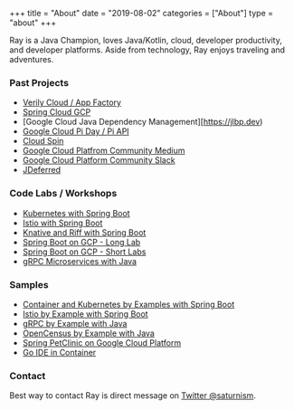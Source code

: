 +++
title = "About"
date = "2019-08-02"
categories = ["About"]
type = "about"
+++

Ray is a Java Champion, loves Java/Kotlin, cloud, developer productivity, and developer platforms. Aside from technology, Ray enjoys traveling and adventures.

### Past Projects
- [Verily Cloud / App Factory](https://youtu.be/Mvb20NdZJDA)
- [Spring Cloud GCP](https://github.com/spring-cloud/spring-cloud-gcp)
- [Google Cloud Java Dependency Management][https://jlbp.dev)
- [Google Cloud Pi Day / Pi API](https://pi.delivery)
- [Cloud Spin](https://youtu.be/f4N9131USUY)
- [Google Cloud Platfrom Community Medium](http://medium.com/google-cloud)
- [Google Cloud Platform Community Slack](http://bit.ly/gcp-slack)
- [JDeferred](http://jdeferred.org/)


### Code Labs / Workshops
- [Kubernetes with Spring Boot](http://bit.ly/k8s-lab)
- [Istio with Spring Boot](http://bit.ly/istio-lab)
- [Knative and Riff with Spring Boot](http://bit.ly/spring-riff-lab)
- [Spring Boot on GCP - Long Lab](http://bit.ly/spring-gcp-lab)
- [Spring Boot on GCP - Short Labs](http://gcplab.me/spring)
- [gRPC Microservices with Java](https://retroryan8080.gitlab.io/grpc-java-workshop)

### Samples
- [Container and Kubernetes by Examples with Spring Boot](https://github.com/saturnism/docker-kubernetes-by-example-java)
- [Istio by Example with Spring Boot](https://github.com/saturnism/istio-by-example-java)
- [gRPC by Example with Java](https://github.com/saturnism/grpc-by-example-java)
- [OpenCensus by Example with Java](https://github.com/saturnism/opencensus-java-by-example)
- [Spring PetClinic on Google Cloud Platform](https://github.com/saturnism/spring-petclinic-gcp)
- [Go IDE in Container](https://github.com/saturnism/go-ide)

### Contact
Best way to contact Ray is direct message on [Twitter @saturnism](https://twitter.com/saturnism).
